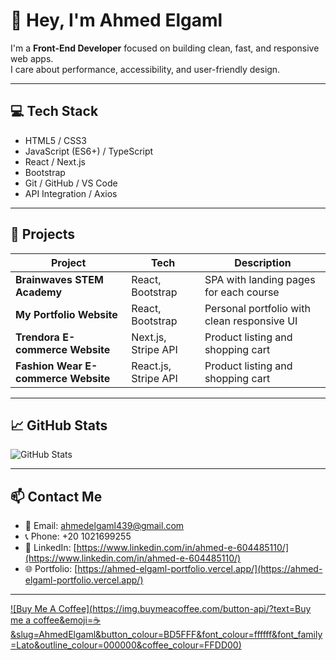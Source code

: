 # 👋 Hey, I'm Ahmed Elgaml

I'm a **Front-End Developer** focused on building clean, fast, and responsive web apps.  
I care about performance, accessibility, and user-friendly design.

---

## 💻 Tech Stack

- HTML5 / CSS3 
- JavaScript (ES6+) / TypeScript  
- React / Next.js  
- Bootstrap  
- Git / GitHub / VS Code  
- API Integration / Axios  

---

## 🚀 Projects  

| Project | Tech | Description |
|--------|------|-------------|
| **Brainwaves STEM Academy** | React, Bootstrap | SPA with landing pages for each course |
| **My Portfolio Website** | React, Bootstrap | Personal portfolio with clean responsive UI |
| **Trendora E-commerce Website** | Next.js, Stripe API | Product listing and shopping cart |
| **Fashion Wear E-commerce Website** | React.js, Stripe API | Product listing and shopping cart |

---

## 📈 GitHub Stats  

![GitHub Stats](https://github-readme-stats.vercel.app/api?username=a7medelgaml&show_icons=true&theme=tokyonight)

---

## 📫 Contact Me  

- 📧 Email: ahmedelgaml439@gmail.com  
- 📞 Phone: +20 1021699255  
- 💼 LinkedIn: [https://www.linkedin.com/in/ahmed-e-604485110/](https://www.linkedin.com/in/ahmed-e-604485110/)  
- 🌐 Portfolio: [https://ahmed-elgaml-portfolio.vercel.app/](https://ahmed-elgaml-portfolio.vercel.app/)

---

[![Buy Me A Coffee](https://img.buymeacoffee.com/button-api/?text=Buy me a coffee&emoji=☕&slug=AhmedElgaml&button_colour=BD5FFF&font_colour=ffffff&font_family=Lato&outline_colour=000000&coffee_colour=FFDD00)](https://www.buymeacoffee.com/AhmedElgaml)

